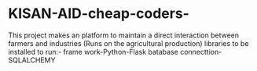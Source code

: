# KISAN-AID-cheap-coders-
This project makes an platform to maintain a direct interaction between farmers and industries (Runs on the agricultural production)
libraries to be installed to run:-
frame work-Python-Flask
batabase connecttion-SQLALCHEMY
